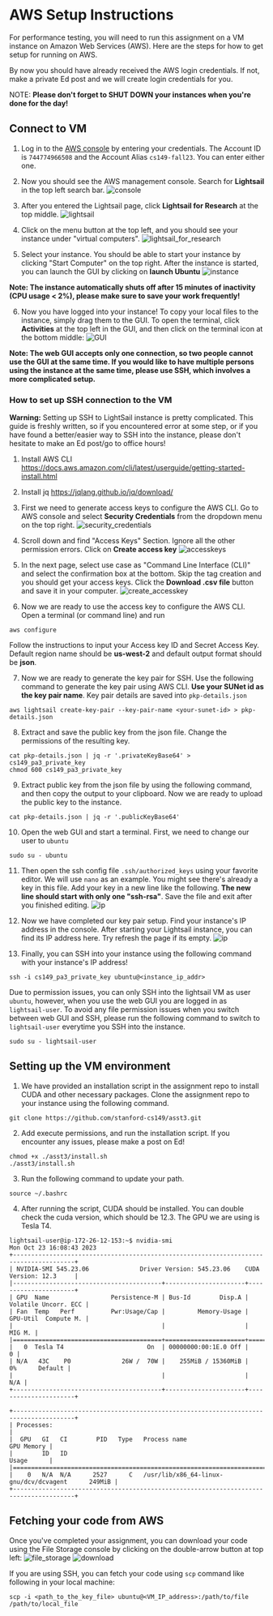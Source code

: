 # AWS Setup Instructions #

For performance testing, you will need to run this assignment on a VM instance on Amazon Web Services (AWS). Here are the steps for how to get setup for running on AWS.

By now you should have already received the AWS login credentials. If not, make a private Ed post and we will create login credentials for you.

NOTE: __Please don't forget to SHUT DOWN your instances when you're done for the day!__

## Connect to VM ##

1. Log in to the [AWS console](https://cs149-fall23.signin.aws.amazon.com/console) by entering your credentials. The Account ID is `744774966508` and the Account Alias `cs149-fall23`. You can enter either one.

2. Now you should see the AWS management console. Search for **Lightsail** in the top left search bar.
![console](handout/console.png?raw=true)

3. After you entered the Lightsail page, click **Lightsail for Research** at the top middle.
![lightsail](handout/lightsail.png?raw=true)

4. Click on the menu button at the top left, and you should see your instance under "virtual computers".
![lightsail_for_research](handout/lightsail_for_research.png?raw=true)

5. Select your instance. You should be able to start your instance by clicking "Start Computer" on the top right. After the instance is started, you can launch the GUI by clicking on **launch Ubuntu**
![instance](handout/instance.png?raw=true)

__Note: The instance automatically shuts off after 15 minutes of inactivity (CPU usage < 2%), please make sure to save your work frequently!__

6. Now you have logged into your instance! To copy your local files to the instance, simply drag them to the GUI. To open the terminal, click **Activities** at the top left in the GUI, and then click on the terminal icon at the bottom middle:
![GUI](handout/GUI.png?raw=true)

__Note: The web GUI accepts only one connection, so two people cannot use the GUI at the same time. If you would like to have multiple persons using the instance at the same time, please use SSH, which involves a more complicated setup.__

### How to set up SSH connection to the VM ###

**Warning:** Setting up SSH to LightSail instance is pretty complicated. This guide is freshly written, so if you encountered error at some step, or if you have found a better/easier way to SSH into the instance, please don't hesitate to make an Ed post/go to office hours!

1. Install AWS CLI
https://docs.aws.amazon.com/cli/latest/userguide/getting-started-install.html

2. Install jq
https://jqlang.github.io/jq/download/

3. First we need to generate access keys to configure the AWS CLI. Go to AWS console and select **Security Credentials** from the dropdown menu on the top right.
![security_credentials](handout/security_credentials.png?raw=true)

4. Scroll down and find "Access Keys" Section. Ignore all the other permission errors. Click on **Create access key**
![accesskeys](handout/accesskeys.png?raw=true)

5. In the next page, select use case as "Command Line Interface (CLI)" and select the confirmation box at the bottom. Skip the tag creation and you should get your access keys. Click the **Download .csv file** button and save it in your computer.
![create_accesskey](handout/create_accesskey.png?raw=true)

6. Now we are ready to use the access key to configure the AWS CLI. Open a terminal (or command line) and run
~~~~
aws configure
~~~~
Follow the instructions to input your Access key ID and Secret Access Key. Default region name should be **us-west-2** and default output format should be **json**.

7. Now we are ready to generate the key pair for SSH. Use the following command to generate the key pair using AWS CLI. **Use your SUNet id as the key pair name**. Key pair details are saved into `pkp-details.json`
~~~~
aws lightsail create-key-pair --key-pair-name <your-sunet-id> > pkp-details.json
~~~~

8. Extract and save the public key from the json file. Change the permissions of the resulting key.
~~~~
cat pkp-details.json | jq -r '.privateKeyBase64' > cs149_pa3_private_key
chmod 600 cs149_pa3_private_key
~~~~

9. Extract public key from the json file by using the following command, and then copy the output to your clipboard. Now we are ready to upload the public key to the instance.
~~~~
cat pkp-details.json | jq -r '.publicKeyBase64'
~~~~

10. Open the web GUI and start a terminal. First, we need to change our user to `ubuntu`
~~~~
sudo su - ubuntu
~~~~

11. Then open the ssh config file `.ssh/authorized_keys` using your favorite editor. We will use `nano` as an example. You might see there's already a key in this file. Add your key in a new line like the following. **The new line should start with only one "ssh-rsa"**. Save the file and exit after you finished editing.
![ip](handout/authorized_keys.png?raw=true)

12. Now we have completed our key pair setup. Find your instance's IP address in the console. After starting your Lightsail instance, you can find its IP address here. Try refresh the page if its empty.
![ip](handout/ip.png?raw=true)

13. Finally, you can SSH into your instance using the following command with your instance's IP address!
~~~~
ssh -i cs149_pa3_private_key ubuntu@<instance_ip_addr>
~~~~
Due to permission issues, you can only SSH into the lightsail VM as user `ubuntu`, however, when you use the web GUI you are logged in as `lightsail-user`. To avoid any file permission issues when you switch between web GUI and SSH, please run the following command to switch to `lightsail-user` everytime you SSH into the instance.
~~~~
sudo su - lightsail-user
~~~~

## Setting up the VM environment ##

1. We have provided an installation script in the assignment repo to install CUDA and other necessary packages. Clone the assignment repo to your instance using the following command.
~~~~
git clone https://github.com/stanford-cs149/asst3.git
~~~~

2. Add execute permissions, and run the installation script. If you encounter any issues, please make a post on Ed!
~~~~
chmod +x ./asst3/install.sh
./asst3/install.sh
~~~~

3. Run the following command to update your path.
~~~~
source ~/.bashrc
~~~~

4. After running the script, CUDA should be installed. You can double check the cuda version, which should be 12.3. The GPU we are using is Tesla T4.
~~~~
lightsail-user@ip-172-26-12-153:~$ nvidia-smi
Mon Oct 23 16:08:43 2023       
+---------------------------------------------------------------------------------------+
| NVIDIA-SMI 545.23.06              Driver Version: 545.23.06    CUDA Version: 12.3     |
|-----------------------------------------+----------------------+----------------------+
| GPU  Name                 Persistence-M | Bus-Id        Disp.A | Volatile Uncorr. ECC |
| Fan  Temp   Perf          Pwr:Usage/Cap |         Memory-Usage | GPU-Util  Compute M. |
|                                         |                      |               MIG M. |
|=========================================+======================+======================|
|   0  Tesla T4                       On  | 00000000:00:1E.0 Off |                    0 |
| N/A   43C    P0              26W /  70W |    255MiB / 15360MiB |      0%      Default |
|                                         |                      |                  N/A |
+-----------------------------------------+----------------------+----------------------+
                                                                                         
+---------------------------------------------------------------------------------------+
| Processes:                                                                            |
|  GPU   GI   CI        PID   Type   Process name                            GPU Memory |
|        ID   ID                                                             Usage      |
|=======================================================================================|
|    0   N/A  N/A      2527      C   /usr/lib/x86_64-linux-gnu/dcv/dcvagent      249MiB |
+---------------------------------------------------------------------------------------+
~~~~

## Fetching your code from AWS ##

Once you've completed your assignment, you can download your code using the File Storage console by clicking on the double-arrow button at top left:
![file_storage](handout/file_storage.png?raw=true)
![download](handout/download.png?raw=true)

If you are using SSH, you can fetch your code using `scp` command like following in your local machine:
~~~~
scp -i <path_to_the_key_file> ubuntu@<VM_IP_address>:/path/to/file /path/to/local_file
~~~~
 